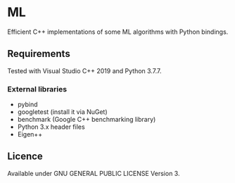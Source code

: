 # ML

Efficient C++ implementations of some ML algorithms with Python bindings.


## Requirements

Tested with Visual Studio C++ 2019 and Python 3.7.7.

### External libraries

- pybind
- googletest (install it via NuGet)
- benchmark (Google C++ benchmarking library)
- Python 3.x header files
- Eigen++


## Licence

Available under GNU GENERAL PUBLIC LICENSE Version 3.